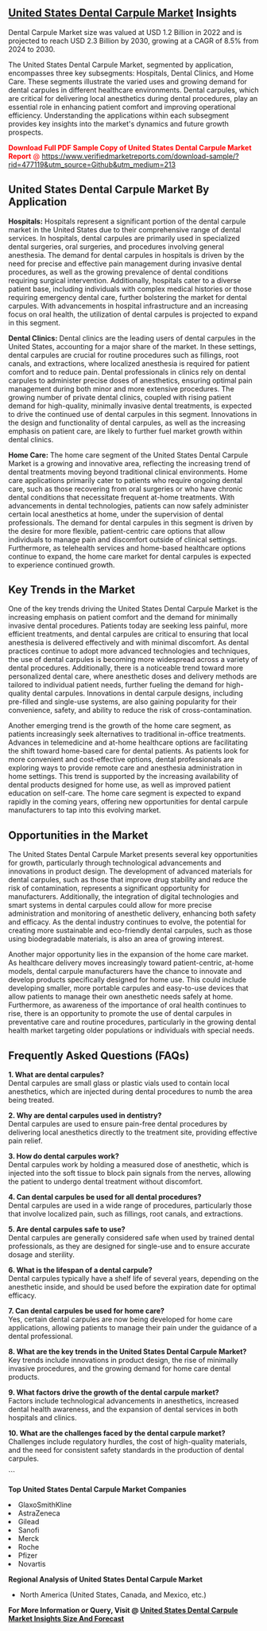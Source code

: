 <h2><a href="https://www.verifiedmarketreports.com/download-sample/?rid=477119&amp;utm_source=Github&amp;utm_medium=213" target="_blank">United States Dental Carpule Market</a> Insights</h2><p>Dental Carpule Market size was valued at USD 1.2 Billion in 2022 and is projected to reach USD 2.3 Billion by 2030, growing at a CAGR of 8.5% from 2024 to 2030.</p><p><p>The United States Dental Carpule Market, segmented by application, encompasses three key subsegments: Hospitals, Dental Clinics, and Home Care. These segments illustrate the varied uses and growing demand for dental carpules in different healthcare environments. Dental carpules, which are critical for delivering local anesthetics during dental procedures, play an essential role in enhancing patient comfort and improving operational efficiency. Understanding the applications within each subsegment provides key insights into the market's dynamics and future growth prospects.</p><p><p><span class=""><span style="color: #ff0000;"><strong>Download Full PDF Sample Copy of United States Dental Carpule Market Report</strong> @ </span><a href="https://www.verifiedmarketreports.com/download-sample/?rid=477119&amp;utm_source=Github&amp;utm_medium=213" target="_blank">https://www.verifiedmarketreports.com/download-sample/?rid=477119&amp;utm_source=Github&amp;utm_medium=213</a></span></p></p><h2>United States Dental Carpule Market By Application</h2><p><strong>Hospitals:</strong> Hospitals represent a significant portion of the dental carpule market in the United States due to their comprehensive range of dental services. In hospitals, dental carpules are primarily used in specialized dental surgeries, oral surgeries, and procedures involving general anesthesia. The demand for dental carpules in hospitals is driven by the need for precise and effective pain management during invasive dental procedures, as well as the growing prevalence of dental conditions requiring surgical intervention. Additionally, hospitals cater to a diverse patient base, including individuals with complex medical histories or those requiring emergency dental care, further bolstering the market for dental carpules. With advancements in hospital infrastructure and an increasing focus on oral health, the utilization of dental carpules is projected to expand in this segment.<p><strong>Dental Clinics:</strong> Dental clinics are the leading users of dental carpules in the United States, accounting for a major share of the market. In these settings, dental carpules are crucial for routine procedures such as fillings, root canals, and extractions, where localized anesthesia is required for patient comfort and to reduce pain. Dental professionals in clinics rely on dental carpules to administer precise doses of anesthetics, ensuring optimal pain management during both minor and more extensive procedures. The growing number of private dental clinics, coupled with rising patient demand for high-quality, minimally invasive dental treatments, is expected to drive the continued use of dental carpules in this segment. Innovations in the design and functionality of dental carpules, as well as the increasing emphasis on patient care, are likely to further fuel market growth within dental clinics.<p><strong>Home Care:</strong> The home care segment of the United States Dental Carpule Market is a growing and innovative area, reflecting the increasing trend of dental treatments moving beyond traditional clinical environments. Home care applications primarily cater to patients who require ongoing dental care, such as those recovering from oral surgeries or who have chronic dental conditions that necessitate frequent at-home treatments. With advancements in dental technologies, patients can now safely administer certain local anesthetics at home, under the supervision of dental professionals. The demand for dental carpules in this segment is driven by the desire for more flexible, patient-centric care options that allow individuals to manage pain and discomfort outside of clinical settings. Furthermore, as telehealth services and home-based healthcare options continue to expand, the home care market for dental carpules is expected to experience continued growth.<h2>Key Trends in the Market</h2><p>One of the key trends driving the United States Dental Carpule Market is the increasing emphasis on patient comfort and the demand for minimally invasive dental procedures. Patients today are seeking less painful, more efficient treatments, and dental carpules are critical to ensuring that local anesthesia is delivered effectively and with minimal discomfort. As dental practices continue to adopt more advanced technologies and techniques, the use of dental carpules is becoming more widespread across a variety of dental procedures. Additionally, there is a noticeable trend toward more personalized dental care, where anesthetic doses and delivery methods are tailored to individual patient needs, further fueling the demand for high-quality dental carpules. Innovations in dental carpule designs, including pre-filled and single-use systems, are also gaining popularity for their convenience, safety, and ability to reduce the risk of cross-contamination.<p>Another emerging trend is the growth of the home care segment, as patients increasingly seek alternatives to traditional in-office treatments. Advances in telemedicine and at-home healthcare options are facilitating the shift toward home-based care for dental patients. As patients look for more convenient and cost-effective options, dental professionals are exploring ways to provide remote care and anesthesia administration in home settings. This trend is supported by the increasing availability of dental products designed for home use, as well as improved patient education on self-care. The home care segment is expected to expand rapidly in the coming years, offering new opportunities for dental carpule manufacturers to tap into this evolving market.</p><h2>Opportunities in the Market</h2><p>The United States Dental Carpule Market presents several key opportunities for growth, particularly through technological advancements and innovations in product design. The development of advanced materials for dental carpules, such as those that improve drug stability and reduce the risk of contamination, represents a significant opportunity for manufacturers. Additionally, the integration of digital technologies and smart systems in dental carpules could allow for more precise administration and monitoring of anesthetic delivery, enhancing both safety and efficacy. As the dental industry continues to evolve, the potential for creating more sustainable and eco-friendly dental carpules, such as those using biodegradable materials, is also an area of growing interest.<p>Another major opportunity lies in the expansion of the home care market. As healthcare delivery moves increasingly toward patient-centric, at-home models, dental carpule manufacturers have the chance to innovate and develop products specifically designed for home use. This could include developing smaller, more portable carpules and easy-to-use devices that allow patients to manage their own anesthetic needs safely at home. Furthermore, as awareness of the importance of oral health continues to rise, there is an opportunity to promote the use of dental carpules in preventative care and routine procedures, particularly in the growing dental health market targeting older populations or individuals with special needs.</p><h2>Frequently Asked Questions (FAQs)</h2><p><strong>1. What are dental carpules?</strong><br>Dental carpules are small glass or plastic vials used to contain local anesthetics, which are injected during dental procedures to numb the area being treated.</p><p><strong>2. Why are dental carpules used in dentistry?</strong><br>Dental carpules are used to ensure pain-free dental procedures by delivering local anesthetics directly to the treatment site, providing effective pain relief.</p><p><strong>3. How do dental carpules work?</strong><br>Dental carpules work by holding a measured dose of anesthetic, which is injected into the soft tissue to block pain signals from the nerves, allowing the patient to undergo dental treatment without discomfort.</p><p><strong>4. Can dental carpules be used for all dental procedures?</strong><br>Dental carpules are used in a wide range of procedures, particularly those that involve localized pain, such as fillings, root canals, and extractions.</p><p><strong>5. Are dental carpules safe to use?</strong><br>Dental carpules are generally considered safe when used by trained dental professionals, as they are designed for single-use and to ensure accurate dosage and sterility.</p><p><strong>6. What is the lifespan of a dental carpule?</strong><br>Dental carpules typically have a shelf life of several years, depending on the anesthetic inside, and should be used before the expiration date for optimal efficacy.</p><p><strong>7. Can dental carpules be used for home care?</strong><br>Yes, certain dental carpules are now being developed for home care applications, allowing patients to manage their pain under the guidance of a dental professional.</p><p><strong>8. What are the key trends in the United States Dental Carpule Market?</strong><br>Key trends include innovations in product design, the rise of minimally invasive procedures, and the growing demand for home care dental products.</p><p><strong>9. What factors drive the growth of the dental carpule market?</strong><br>Factors include technological advancements in anesthetics, increased dental health awareness, and the expansion of dental services in both hospitals and clinics.</p><p><strong>10. What are the challenges faced by the dental carpule market?</strong><br>Challenges include regulatory hurdles, the cost of high-quality materials, and the need for consistent safety standards in the production of dental carpules.</p>```</p><p><strong>Top United States Dental Carpule Market Companies</strong></p><div data-test-id=""><p><li>GlaxoSmithKline</li><li> AstraZeneca</li><li> Gilead</li><li> Sanofi</li><li> Merck</li><li> Roche</li><li> Pfizer</li><li> Novartis</li></p><div><strong>Regional Analysis of&nbsp;United States Dental Carpule Market</strong></div><ul><li dir="ltr"><p dir="ltr">North America&nbsp;(United States, Canada, and Mexico, etc.)</p></li></ul><p><strong>For More Information or Query, Visit @&nbsp;</strong><strong><a href="https://www.verifiedmarketreports.com/product/dental-carpule-market-size-and-forecast/?utm_source=Github&amp;utm_medium=213" target="_blank">United States Dental Carpule Market Insights Size And Forecast</a></strong></p></div>
